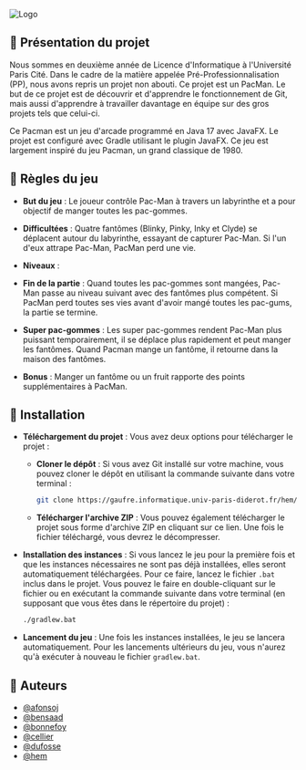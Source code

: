 
![Logo](https://cdn.discordapp.com/attachments/741806766014201896/1159127007095959552/Sans_titre.png?ex=651ec0a6&is=651d6f26&hm=b9bdd826d797136d6d3a438e7861799a7c7a1aaf775fc374a40261ccb15e093e&)

## 📕 Présentation du projet

Nous sommes en deuxième année de Licence d'Informatique à l'Université Paris Cité. Dans le cadre de la matière appelée Pré-Professionnalisation (PP), nous avons repris un projet non abouti. Ce projet est un PacMan. Le but de ce projet est de découvrir et d'apprendre le fonctionnement de Git, mais aussi d'apprendre à travailler davantage en équipe sur des gros projets tels que celui-ci.

Ce Pacman est un jeu d'arcade programmé en Java 17 avec JavaFX. Le projet est configuré avec Gradle utilisant le plugin JavaFX. Ce jeu est largement inspiré du jeu Pacman, un grand classique de 1980.
## 📜 Règles du jeu

- **But du jeu** : Le joueur contrôle Pac-Man à travers un labyrinthe et a pour objectif de manger toutes les pac-gommes.

- **Difficultées** : Quatre fantômes (Blinky, Pinky, Inky et Clyde) se déplacent autour du labyrinthe, essayant de capturer Pac-Man. Si l'un d'eux attrape Pac-Man, PacMan perd une vie.

- **Niveaux** : 

- **Fin de la partie** : Quand toutes les pac-gommes sont mangées, Pac-Man passe au niveau suivant avec des fantômes plus compétent. Si PacMan perd toutes ses vies avant d'avoir mangé toutes les pac-gums, la partie se termine.

- **Super pac-gommes** : Les super pac-gommes rendent Pac-Man plus puissant temporairement, il se déplace plus rapidement et peut manger les fantômes. Quand Pacman mange un fantôme, il retourne dans la maison des fantômes.

- **Bonus** : Manger un fantôme ou un fruit rapporte des points supplémentaires à PacMan. 


## 🔧 Installation

- **Téléchargement du projet** : Vous avez deux options pour télécharger le projet :
    - **Cloner le dépôt** : Si vous avez Git installé sur votre machine, vous pouvez cloner le dépôt en utilisant la commande suivante dans votre terminal :
        ```bash
        git clone https://gaufre.informatique.univ-paris-diderot.fr/hem/pacman.git
        ```
    - **Télécharger l'archive ZIP** : Vous pouvez également télécharger le projet sous forme d'archive ZIP en cliquant sur ce lien. Une fois le fichier téléchargé, vous devrez le décompresser.

- **Installation des instances** : Si vous lancez le jeu pour la première fois et que les instances nécessaires ne sont pas déjà installées, elles seront automatiquement téléchargées. Pour ce faire, lancez le fichier `.bat` inclus dans le projet. Vous pouvez le faire en double-cliquant sur le fichier ou en exécutant la commande suivante dans votre terminal (en supposant que vous êtes dans le répertoire du projet) :
    ```bash
    ./gradlew.bat
    ```

- **Lancement du jeu** : Une fois les instances installées, le jeu se lancera automatiquement. Pour les lancements ultérieurs du jeu, vous n'aurez qu'à exécuter à nouveau le fichier `gradlew.bat`.

## 👦 Auteurs

- [@afonsoj](https://gaufre.informatique.univ-paris-diderot.fr/afonsoj)
- [@bensaad](https://gaufre.informatique.univ-paris-diderot.fr/bensaad)
- [@bonnefoy](https://gaufre.informatique.univ-paris-diderot.fr/bonnefoy)
- [@cellier](https://gaufre.informatique.univ-paris-diderot.fr/cellier)
- [@dufosse](https://gaufre.informatique.univ-paris-diderot.fr/dufosse)
- [@hem](https://gaufre.informatique.univ-paris-diderot.fr/hem)
